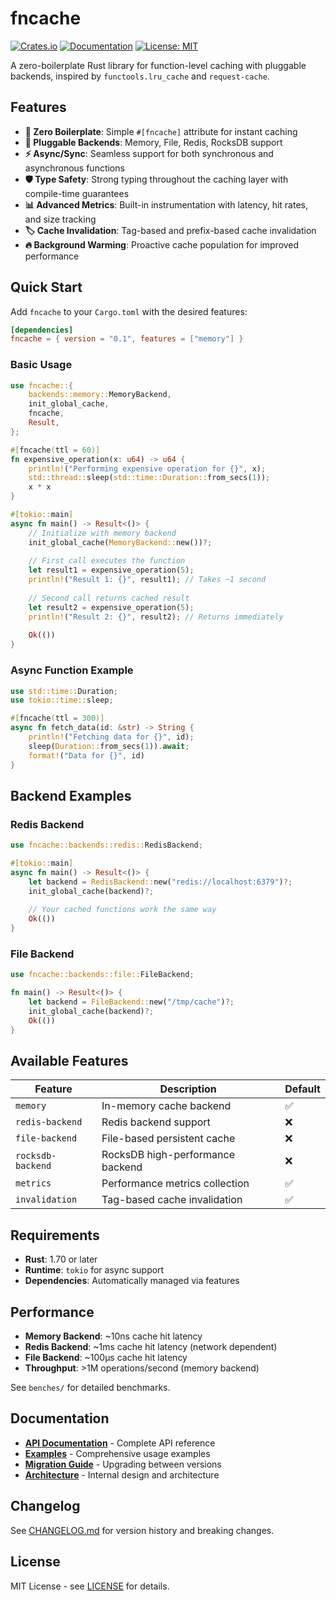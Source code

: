# fncache

[![Crates.io](https://img.shields.io/crates/v/fncache.svg)](https://crates.io/crates/fncache)
[![Documentation](https://docs.rs/fncache/badge.svg)](https://docs.rs/fncache)
[![License: MIT](https://img.shields.io/badge/License-MIT-yellow.svg)](https://opensource.org/licenses/MIT)

A zero-boilerplate Rust library for function-level caching with pluggable backends, inspired by `functools.lru_cache` and `request-cache`.

## Features

- **🚀 Zero Boilerplate**: Simple `#[fncache]` attribute for instant caching
- **🔌 Pluggable Backends**: Memory, File, Redis, RocksDB support
- **⚡ Async/Sync**: Seamless support for both synchronous and asynchronous functions
- **🛡️ Type Safety**: Strong typing throughout the caching layer with compile-time guarantees
- **📊 Advanced Metrics**: Built-in instrumentation with latency, hit rates, and size tracking
- **🏷️ Cache Invalidation**: Tag-based and prefix-based cache invalidation
- **🔥 Background Warming**: Proactive cache population for improved performance

## Quick Start

Add `fncache` to your `Cargo.toml` with the desired features:

```toml
[dependencies]
fncache = { version = "0.1", features = ["memory"] }
```

### Basic Usage

```rust
use fncache::{
    backends::memory::MemoryBackend,
    init_global_cache,
    fncache,
    Result,
};

#[fncache(ttl = 60)]
fn expensive_operation(x: u64) -> u64 {
    println!("Performing expensive operation for {}", x);
    std::thread::sleep(std::time::Duration::from_secs(1));
    x * x
}

#[tokio::main]
async fn main() -> Result<()> {
    // Initialize with memory backend
    init_global_cache(MemoryBackend::new())?;
    
    // First call executes the function
    let result1 = expensive_operation(5);
    println!("Result 1: {}", result1); // Takes ~1 second
    
    // Second call returns cached result
    let result2 = expensive_operation(5);
    println!("Result 2: {}", result2); // Returns immediately
    
    Ok(())
}
```

### Async Function Example

```rust
use std::time::Duration;
use tokio::time::sleep;

#[fncache(ttl = 300)]
async fn fetch_data(id: &str) -> String {
    println!("Fetching data for {}", id);
    sleep(Duration::from_secs(1)).await;
    format!("Data for {}", id)
}
```

## Backend Examples

### Redis Backend

```rust
use fncache::backends::redis::RedisBackend;

#[tokio::main]
async fn main() -> Result<()> {
    let backend = RedisBackend::new("redis://localhost:6379")?;
    init_global_cache(backend)?;
    
    // Your cached functions work the same way
    Ok(())
}
```

### File Backend

```rust
use fncache::backends::file::FileBackend;

fn main() -> Result<()> {
    let backend = FileBackend::new("/tmp/cache")?;
    init_global_cache(backend)?;
    Ok(())
}
```

## Available Features

| Feature | Description | Default |
|---------|-------------|----------|
| `memory` | In-memory cache backend | ✅ |
| `redis-backend` | Redis backend support | ❌ |
| `file-backend` | File-based persistent cache | ❌ |
| `rocksdb-backend` | RocksDB high-performance backend | ❌ |
| `metrics` | Performance metrics collection | ✅ |
| `invalidation` | Tag-based cache invalidation | ✅ |

## Requirements

- **Rust**: 1.70 or later
- **Runtime**: `tokio` for async support
- **Dependencies**: Automatically managed via features

## Performance

- **Memory Backend**: ~10ns cache hit latency
- **Redis Backend**: ~1ms cache hit latency (network dependent)
- **File Backend**: ~100μs cache hit latency
- **Throughput**: >1M operations/second (memory backend)

See `benches/` for detailed benchmarks.

## Documentation

- **[API Documentation](https://docs.rs/fncache)** - Complete API reference
- **[Examples](docs/EXAMPLES.md)** - Comprehensive usage examples
- **[Migration Guide](docs/MIGRATION.md)** - Upgrading between versions
- **[Architecture](ARCHITECTURE.md)** - Internal design and architecture

## Changelog

See [CHANGELOG.md](CHANGELOG.md) for version history and breaking changes.

## License

MIT License - see [LICENSE](LICENSE) for details.
